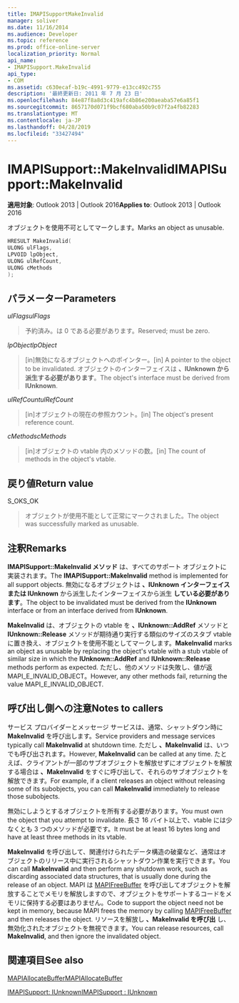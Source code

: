 ```yaml
---
title: IMAPISupportMakeInvalid
manager: soliver
ms.date: 11/16/2014
ms.audience: Developer
ms.topic: reference
ms.prod: office-online-server
localization_priority: Normal
api_name:
- IMAPISupport.MakeInvalid
api_type:
- COM
ms.assetid: c630ecaf-b19c-4991-9779-e13cc492c755
description: '最終更新日: 2011 年 7 月 23 日'
ms.openlocfilehash: 84e87f8a8d3c419afc4b86e200aeaba57e6a85f1
ms.sourcegitcommit: 8657170d071f9bcf680aba50b9c07f2a4fb82283
ms.translationtype: MT
ms.contentlocale: ja-JP
ms.lasthandoff: 04/28/2019
ms.locfileid: "33427494"
---
```

# <a name="imapisupportmakeinvalid"></a><span data-ttu-id="cebe9-103">IMAPISupport::MakeInvalid</span><span class="sxs-lookup"><span data-stu-id="cebe9-103">IMAPISupport::MakeInvalid</span></span>

  
  
<span data-ttu-id="cebe9-104">**適用対象**: Outlook 2013 | Outlook 2016</span><span class="sxs-lookup"><span data-stu-id="cebe9-104">**Applies to**: Outlook 2013 | Outlook 2016</span></span> 
  
<span data-ttu-id="cebe9-105">オブジェクトを使用不可としてマークします。</span><span class="sxs-lookup"><span data-stu-id="cebe9-105">Marks an object as unusable.</span></span>
  
```cpp
HRESULT MakeInvalid(
ULONG ulFlags,
LPVOID lpObject,
ULONG ulRefCount,
ULONG cMethods
);
```

## <a name="parameters"></a><span data-ttu-id="cebe9-106">パラメーター</span><span class="sxs-lookup"><span data-stu-id="cebe9-106">Parameters</span></span>

 <span data-ttu-id="cebe9-107">_ulFlags_</span><span class="sxs-lookup"><span data-stu-id="cebe9-107">_ulFlags_</span></span>
  
> <span data-ttu-id="cebe9-108">予約済み。は 0 である必要があります。</span><span class="sxs-lookup"><span data-stu-id="cebe9-108">Reserved; must be zero.</span></span>
    
 <span data-ttu-id="cebe9-109">_lpObject_</span><span class="sxs-lookup"><span data-stu-id="cebe9-109">_lpObject_</span></span>
  
> <span data-ttu-id="cebe9-110">[in]無効になるオブジェクトへのポインター。</span><span class="sxs-lookup"><span data-stu-id="cebe9-110">[in] A pointer to the object to be invalidated.</span></span> <span data-ttu-id="cebe9-111">オブジェクトのインターフェイスは **、IUnknown から派生する必要があります**。</span><span class="sxs-lookup"><span data-stu-id="cebe9-111">The object's interface must be derived from **IUnknown**.</span></span>
    
 <span data-ttu-id="cebe9-112">_ulRefCount_</span><span class="sxs-lookup"><span data-stu-id="cebe9-112">_ulRefCount_</span></span>
  
> <span data-ttu-id="cebe9-113">[in]オブジェクトの現在の参照カウント。</span><span class="sxs-lookup"><span data-stu-id="cebe9-113">[in] The object's present reference count.</span></span>
    
 <span data-ttu-id="cebe9-114">_cMethods_</span><span class="sxs-lookup"><span data-stu-id="cebe9-114">_cMethods_</span></span>
  
> <span data-ttu-id="cebe9-115">[in]オブジェクトの vtable 内のメソッドの数。</span><span class="sxs-lookup"><span data-stu-id="cebe9-115">[in] The count of methods in the object's vtable.</span></span>
    
## <a name="return-value"></a><span data-ttu-id="cebe9-116">戻り値</span><span class="sxs-lookup"><span data-stu-id="cebe9-116">Return value</span></span>

<span data-ttu-id="cebe9-117">S_OK</span><span class="sxs-lookup"><span data-stu-id="cebe9-117">S_OK</span></span> 
  
> <span data-ttu-id="cebe9-118">オブジェクトが使用不能として正常にマークされました。</span><span class="sxs-lookup"><span data-stu-id="cebe9-118">The object was successfully marked as unusable.</span></span>
    
## <a name="remarks"></a><span data-ttu-id="cebe9-119">注釈</span><span class="sxs-lookup"><span data-stu-id="cebe9-119">Remarks</span></span>

<span data-ttu-id="cebe9-120">**IMAPISupport::MakeInvalid メソッド** は、すべてのサポート オブジェクトに実装されます。</span><span class="sxs-lookup"><span data-stu-id="cebe9-120">The **IMAPISupport::MakeInvalid** method is implemented for all support objects.</span></span> <span data-ttu-id="cebe9-121">無効になるオブジェクトは **、IUnknown インターフェイスまたは IUnknown** から派生したインターフェイスから派生 **している必要があります**。</span><span class="sxs-lookup"><span data-stu-id="cebe9-121">The object to be invalidated must be derived from the **IUnknown** interface or from an interface derived from **IUnknown**.</span></span>
  
 <span data-ttu-id="cebe9-122">**MakeInvalid** は、オブジェクトの vtable を **、IUnknown::AddRef** メソッドと **IUnknown::Release** メソッドが期待通り実行する類似のサイズのスタブ vtable に置き換え、オブジェクトを使用不能としてマークします。</span><span class="sxs-lookup"><span data-stu-id="cebe9-122">**MakeInvalid** marks an object as unusable by replacing the object's vtable with a stub vtable of similar size in which the **IUnknown::AddRef** and **IUnknown::Release** methods perform as expected.</span></span> <span data-ttu-id="cebe9-123">ただし、他のメソッドは失敗し、値が返MAPI_E_INVALID_OBJECT。</span><span class="sxs-lookup"><span data-stu-id="cebe9-123">However, any other methods fail, returning the value MAPI_E_INVALID_OBJECT.</span></span> 
  
## <a name="notes-to-callers"></a><span data-ttu-id="cebe9-124">呼び出し側への注意</span><span class="sxs-lookup"><span data-stu-id="cebe9-124">Notes to callers</span></span>

<span data-ttu-id="cebe9-125">サービス プロバイダーとメッセージ サービスは、通常、シャットダウン時に **MakeInvalid** を呼び出します。</span><span class="sxs-lookup"><span data-stu-id="cebe9-125">Service providers and message services typically call **MakeInvalid** at shutdown time.</span></span> <span data-ttu-id="cebe9-126">ただし **、MakeInvalid** は、いつでも呼び出されます。</span><span class="sxs-lookup"><span data-stu-id="cebe9-126">However, **MakeInvalid** can be called at any time.</span></span> <span data-ttu-id="cebe9-127">たとえば、クライアントが一部のサブオブジェクトを解放せずにオブジェクトを解放する場合は **、MakeInvalid** をすぐに呼び出して、それらのサブオブジェクトを解放できます。</span><span class="sxs-lookup"><span data-stu-id="cebe9-127">For example, if a client releases an object without releasing some of its subobjects, you can call **MakeInvalid** immediately to release those subobjects.</span></span> 
  
<span data-ttu-id="cebe9-128">無効にしようとするオブジェクトを所有する必要があります。</span><span class="sxs-lookup"><span data-stu-id="cebe9-128">You must own the object that you attempt to invalidate.</span></span> <span data-ttu-id="cebe9-129">長さ 16 バイト以上で、vtable には少なくとも 3 つのメソッドが必要です。</span><span class="sxs-lookup"><span data-stu-id="cebe9-129">It must be at least 16 bytes long and have at least three methods in its vtable.</span></span> 
  
<span data-ttu-id="cebe9-130">**MakeInvalid** を呼び出して、関連付けられたデータ構造の破棄など、通常はオブジェクトのリリース中に実行されるシャットダウン作業を実行できます。</span><span class="sxs-lookup"><span data-stu-id="cebe9-130">You can call **MakeInvalid** and then perform any shutdown work, such as discarding associated data structures, that is usually done during the release of an object.</span></span> <span data-ttu-id="cebe9-131">MAPI は [MAPIFreeBuffer](mapifreebuffer.md) を呼び出してオブジェクトを解放することでメモリを解放しますので、オブジェクトをサポートするコードをメモリに保持する必要はありません。</span><span class="sxs-lookup"><span data-stu-id="cebe9-131">Code to support the object need not be kept in memory, because MAPI frees the memory by calling [MAPIFreeBuffer](mapifreebuffer.md) and then releases the object.</span></span> <span data-ttu-id="cebe9-132">リソースを解放し **、MakeInvalid を呼び出** し、無効化されたオブジェクトを無視できます。</span><span class="sxs-lookup"><span data-stu-id="cebe9-132">You can release resources, call **MakeInvalid**, and then ignore the invalidated object.</span></span> 
  
## <a name="see-also"></a><span data-ttu-id="cebe9-133">関連項目</span><span class="sxs-lookup"><span data-stu-id="cebe9-133">See also</span></span>



[<span data-ttu-id="cebe9-134">MAPIAllocateBuffer</span><span class="sxs-lookup"><span data-stu-id="cebe9-134">MAPIAllocateBuffer</span></span>](mapiallocatebuffer.md)
  
[<span data-ttu-id="cebe9-135">IMAPISupport: IUnknown</span><span class="sxs-lookup"><span data-stu-id="cebe9-135">IMAPISupport : IUnknown</span></span>](imapisupportiunknown.md)

